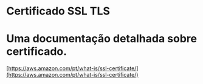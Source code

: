 # Certificado SSL TLS

# Uma documentação detalhada sobre certificado.
[https://aws.amazon.com/pt/what-is/ssl-certificate/](https://aws.amazon.com/pt/what-is/ssl-certificate/)

